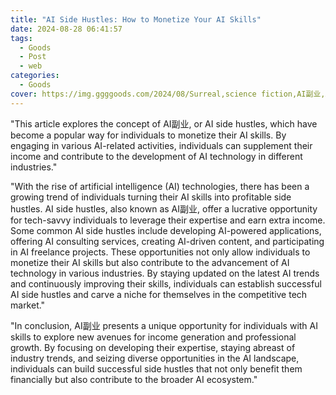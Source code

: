 ```yaml
---
title: "AI Side Hustles: How to Monetize Your AI Skills"
date: 2024-08-28 06:41:57
tags:
  - Goods
  - Post
  - web
categories:
  - Goods
cover: https://img.ggggoods.com/2024/08/Surreal,science fiction,AI副业,AI side hustle,technology,tech,diagrams,renderings,colors_20240830_00001_.png
---
```


"This article explores the concept of AI副业, or AI side hustles, which have become a popular way for individuals to monetize their AI skills. By engaging in various AI-related activities, individuals can supplement their income and contribute to the development of AI technology in different industries."

"With the rise of artificial intelligence (AI) technologies, there has been a growing trend of individuals turning their AI skills into profitable side hustles. AI side hustles, also known as AI副业, offer a lucrative opportunity for tech-savvy individuals to leverage their expertise and earn extra income. Some common AI side hustles include developing AI-powered applications, offering AI consulting services, creating AI-driven content, and participating in AI freelance projects. These opportunities not only allow individuals to monetize their AI skills but also contribute to the advancement of AI technology in various industries. By staying updated on the latest AI trends and continuously improving their skills, individuals can establish successful AI side hustles and carve a niche for themselves in the competitive tech market."

"In conclusion, AI副业 presents a unique opportunity for individuals with AI skills to explore new avenues for income generation and professional growth. By focusing on developing their expertise, staying abreast of industry trends, and seizing diverse opportunities in the AI landscape, individuals can build successful side hustles that not only benefit them financially but also contribute to the broader AI ecosystem."
